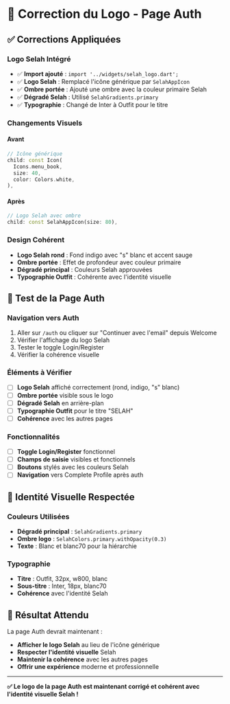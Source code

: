 # 🔧 Correction du Logo - Page Auth

## ✅ Corrections Appliquées

### **Logo Selah Intégré**
- ✅ **Import ajouté** : `import '../widgets/selah_logo.dart';`
- ✅ **Logo Selah** : Remplacé l'icône générique par `SelahAppIcon`
- ✅ **Ombre portée** : Ajouté une ombre avec la couleur primaire Selah
- ✅ **Dégradé Selah** : Utilisé `SelahGradients.primary`
- ✅ **Typographie** : Changé de Inter à Outfit pour le titre

### **Changements Visuels**

#### **Avant**
```dart
// Icône générique
child: const Icon(
  Icons.menu_book,
  size: 40,
  color: Colors.white,
),
```

#### **Après**
```dart
// Logo Selah avec ombre
child: const SelahAppIcon(size: 80),
```

### **Design Cohérent**
- **Logo Selah rond** : Fond indigo avec "s" blanc et accent sauge
- **Ombre portée** : Effet de profondeur avec couleur primaire
- **Dégradé principal** : Couleurs Selah approuvées
- **Typographie Outfit** : Cohérente avec l'identité visuelle

## 🧪 Test de la Page Auth

### **Navigation vers Auth**
1. Aller sur `/auth` ou cliquer sur "Continuer avec l'email" depuis Welcome
2. Vérifier l'affichage du logo Selah
3. Tester le toggle Login/Register
4. Vérifier la cohérence visuelle

### **Éléments à Vérifier**
- [ ] **Logo Selah** affiché correctement (rond, indigo, "s" blanc)
- [ ] **Ombre portée** visible sous le logo
- [ ] **Dégradé Selah** en arrière-plan
- [ ] **Typographie Outfit** pour le titre "SELAH"
- [ ] **Cohérence** avec les autres pages

### **Fonctionnalités**
- [ ] **Toggle Login/Register** fonctionnel
- [ ] **Champs de saisie** visibles et fonctionnels
- [ ] **Boutons** stylés avec les couleurs Selah
- [ ] **Navigation** vers Complete Profile après auth

## 🎨 Identité Visuelle Respectée

### **Couleurs Utilisées**
- **Dégradé principal** : `SelahGradients.primary`
- **Ombre logo** : `SelahColors.primary.withOpacity(0.3)`
- **Texte** : Blanc et blanc70 pour la hiérarchie

### **Typographie**
- **Titre** : Outfit, 32px, w800, blanc
- **Sous-titre** : Inter, 18px, blanc70
- **Cohérence** avec l'identité Selah

## 🚀 Résultat Attendu

La page Auth devrait maintenant :
- **Afficher le logo Selah** au lieu de l'icône générique
- **Respecter l'identité visuelle** Selah
- **Maintenir la cohérence** avec les autres pages
- **Offrir une expérience** moderne et professionnelle

---

**✅ Le logo de la page Auth est maintenant corrigé et cohérent avec l'identité visuelle Selah !**
